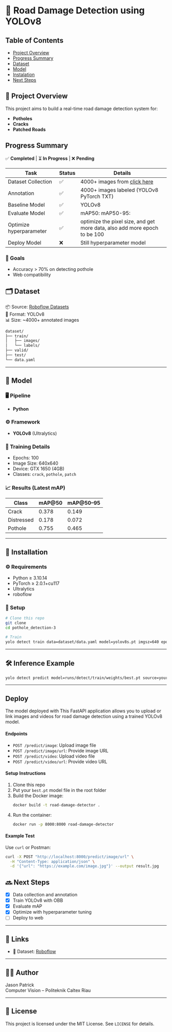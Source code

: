 # 🚧 Road Damage Detection using YOLOv8 

## Table of Contents
- [Project Overview](#project-overview)
- [Progress Summary](#progress-summary)
- [Dataset](#dataset)
- [Model](#model)
- [Instalation](#instalation)
- [Next Steps](#next-steps)

## 📌 Project Overview

This project aims to build a real-time road damage detection system for:
- **Potholes**
- **Cracks**
- **Patched Roads**


## Progress Summary
✅ **Completed** | ⏳ **In Progress** | ❌ **Pending**

| Task                | Status | Details                          |
|---------------------|--------|----------------------------------|
| Dataset Collection  | ✅     | 4000+ images from [click here](https://universe.roboflow.com/jason-workspace-krcmo/pothole-ewv2r/dataset/4)        |
| Annotation          | ✅     | 4000+ images labeled (YOLOv8 PyTorch TXT)  |
| Baseline Model      | ✅     | YOLOv8    |
| Evaluate Model      | ✅     | mAP50:    mAP50-95:  |
| Optimize hyperparameter | ✅ | optimize the pixel size, and get more data, also add more epoch to be 100 | 
| Deploy Model | ❌ | Still hyperparameter model| 

### 🎯 Goals
- Accuracy > 70% on detecting pothole
- Web compatibility

## 🗂️ Dataset

📦 Source: [Roboflow Datasets](https://universe.roboflow.com/jason-workspace-krcmo/pothole_detection-hfnqo-xmx8j)  
📐 Format: YOLOv8  
📊 Size: ~4000+ annotated images

```bash
dataset/
├── train/
│   ├── images/
│   └── labels/
├── valid/
├── test/
└── data.yaml
```

---


## 🤖 Model
### 🖥️ Pipeline
- **Python**

### ⚙️ Framework
- **YOLOv8** (Ultralytics)

### 🧪 Training Details
- Epochs: 100
- Image Size: 640x640
- Device: GTX 1650 (4GB)
- Classes: `crack`, `pothole`, `patch`

### 📈 Results (Latest mAP)

| Class      | mAP@50 | mAP@50–95 |
|------------|--------|-----------|
| Crack      | 0.378  | 0.149     |
| Distressed | 0.178  | 0.072     |
| Pothole    | 0.755  | 0.465     |

---

## 🧰 Installation

### ⚙️ Requirements
- Python ≥ 3.10.14
- PyTorch ≥ 2.0.1+cu117
- Ultralytics
- roboflow

### 🔧 Setup
```bash
# Clone this repo
git clone 
cd pothole_detection-3

# Train
yolo detect train data=dataset/data.yaml model=yolov8s.pt imgsz=640 epochs=100
```

---
## 🛠️ Inference Example

```bash
yolo detect predict model=runs/detect/train/weights/best.pt source=your_video.mp4
```

---

## Deploy 
The model deployed with This FastAPI application allows you to upload or link images and videos for road damage detection using a trained YOLOv8 model.

#### Endpoints
- `POST /predict/image`: Upload image file
- `POST /predict/image/url`: Provide image URL
- `POST /predict/video`: Upload video file
- `POST /predict/video/url`: Provide video URL

#### Setup Instructions
1. Clone this repo
2. Put your `best.pt` model file in the root folder
3. Build the Docker image:
   ```bash
   docker build -t road-damage-detector .
   ```
4. Run the container:
   ```bash
   docker run -p 8000:8000 road-damage-detector
   ```

#### Example Test
Use `curl` or Postman:
```bash
curl -X POST "http://localhost:8000/predict/image/url" \
  -H "Content-Type: application/json" \
  -d '{"url": "https://example.com/image.jpg"}' --output result.jpg
```

## 🔜 Next Steps

- [x] Data collection and annotation
- [x] Train YOLOv8 with OBB
- [x] Evaluate mAP
- [x] Optimize with hyperparameter tuning
- [ ] Deploy to web 
---

## 📎 Links

- 🔗 Dataset: [Roboflow](https://universe.roboflow.com/jason-workspace-krcmo/pothole-ewv2r/dataset/4)  

---

## 🙋‍♂️ Author

Jason Patrick  
Computer Vision – Politeknik Caltex Riau

---

## 📄 License

This project is licensed under the MIT License. See `LICENSE` for details.

